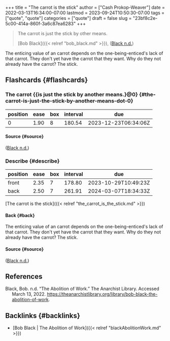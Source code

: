 +++
title = "The carrot is the stick"
author = ["Cash Prokop-Weaver"]
date = 2022-03-13T16:34:00-07:00
lastmod = 2023-09-24T10:50:30-07:00
tags = ["quote", "quote"]
categories = ["quote"]
draft = false
slug = "23bf8c2e-5c00-414a-860f-3a6c87ea6283"
+++

> The carrot is just the stick by other means.
>
> [Bob Black]({{< relref "bob_black.md" >}}), (<a href="#citeproc_bib_item_1">Black n.d.</a>)

The enticing value of an carrot depends on the one-being-enticed's lack of that carrot. They don't yet have the carrot that they want. Why do they not already have the carrot? The stick.


## Flashcards {#flashcards}


### The carrot {{is just the stick by another means.}@0} {#the-carrot-is-just-the-stick-by-another-means-dot-0}

| position | ease | box | interval | due                  |
|----------|------|-----|----------|----------------------|
| 0        | 1.90 | 8   | 180.54   | 2023-12-23T06:34:06Z |


#### Source {#source}

(<a href="#citeproc_bib_item_1">Black n.d.</a>)


### Describe {#describe}

| position | ease | box | interval | due                  |
|----------|------|-----|----------|----------------------|
| front    | 2.35 | 7   | 178.80   | 2023-10-29T10:49:23Z |
| back     | 2.50 | 7   | 261.91   | 2024-03-07T18:34:33Z |

[The carrot is the stick]({{< relref "the_carrot_is_the_stick.md" >}})


#### Back {#back}

The enticing value of an carrot depends on the one-being-enticed's lack of that carrot. They don't yet have the carrot that they want. Why do they not already have the carrot? The stick.


#### Source {#source}

(<a href="#citeproc_bib_item_1">Black n.d.</a>)

## References

<style>.csl-entry{text-indent: -1.5em; margin-left: 1.5em;}</style><div class="csl-bib-body">
  <div class="csl-entry"><a id="citeproc_bib_item_1"></a>Black, Bob. n.d. “The Abolition of Work.” The Anarchist Library. Accessed March 13, 2022. <a href="https://theanarchistlibrary.org/library/bob-black-the-abolition-of-work">https://theanarchistlibrary.org/library/bob-black-the-abolition-of-work</a>.</div>
</div>


## Backlinks {#backlinks}

-   [Bob Black | The Abolition of Work]({{< relref "blackAbolitionWork.md" >}})
